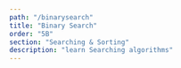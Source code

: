 ```yaml
---
path: "/binarysearch"
title: "Binary Search"
order: "5B"
section: "Searching & Sorting"
description: "learn Searching algorithms"
---
```

